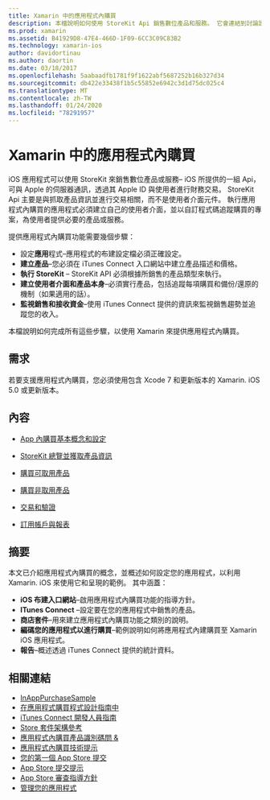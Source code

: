 ```yaml
---
title: Xamarin 中的應用程式內購買
description: 本檔說明如何使用 StoreKit Api 銷售數位產品和服務。 它會連結到討論設定、取用產品、非可耗用產品、交易、訂閱等等的指南。
ms.prod: xamarin
ms.assetid: B41929D8-47E4-466D-1F09-6CC3C09C83B2
ms.technology: xamarin-ios
author: davidortinau
ms.author: daortin
ms.date: 03/18/2017
ms.openlocfilehash: 5aabaadfb1781f9f1622abf5687252b16b327d34
ms.sourcegitcommit: db422e33438f1b5c55852e6942c3d1d75dc025c4
ms.translationtype: MT
ms.contentlocale: zh-TW
ms.lasthandoff: 01/24/2020
ms.locfileid: "78291957"
---
```

# <a name="in-app-purchasing-in-xamarinios"></a>Xamarin 中的應用程式內購買

iOS 應用程式可以使用 StoreKit 來銷售數位產品或服務– iOS 所提供的一組 Api，可與 Apple 的伺服器通訊，透過其 Apple ID 與使用者進行財務交易。 StoreKit Api 主要是與抓取產品資訊並進行交易相關，而不是使用者介面元件。 執行應用程式內購買的應用程式必須建立自己的使用者介面，並以自訂程式碼追蹤購買的專案，為使用者提供必要的產品或服務。

提供應用程式內購買功能需要幾個步驟：

- 設定**應用**程式–應用程式的布建設定檔必須正確設定。
- **建立產品**–您必須在 iTunes Connect 入口網站中建立產品描述和價格。
- **執行 StoreKit** – StoreKit API 必須根據所銷售的產品類型來執行。
- **建立使用者介面和產品本身**–必須實行產品，包括追蹤每項購買和備份/還原的機制（如果適用的話）。
- **監視銷售和接收資金**–使用 iTunes Connect 提供的資訊來監視銷售趨勢並追蹤您的收入。

本檔說明如何完成所有這些步驟，以使用 Xamarin 來提供應用程式內購買。

## <a name="requirements"></a>需求

若要支援應用程式內購買，您必須使用包含 Xcode 7 和更新版本的 Xamarin. iOS 5.0 或更新版本。

## <a name="contents"></a>內容

- [App 內購買基本概念和設定](~/ios/platform/in-app-purchasing/in-app-purchase-basics-and-configuration.md)

- [StoreKit 總覽並獲取產品資訊](~/ios/platform/in-app-purchasing/store-kit-overview-and-retreiving-product-information.md)

- [購買可取用產品](~/ios/platform/in-app-purchasing/purchasing-consumable-products.md)

- [購買非取用產品](~/ios/platform/in-app-purchasing/purchasing-non-consumable-products.md)

- [交易和驗證](~/ios/platform/in-app-purchasing/transactions-and-verification.md)

- [訂用帳戶與報表](~/ios/platform/in-app-purchasing/subscriptions-and-reporting.md)

## <a name="summary"></a>摘要

本文已介紹應用程式內購買的概念，並概述如何設定您的應用程式，以利用 Xamarin. iOS 來使用它和呈現的範例。 其中涵蓋：

- **iOS 布建入口網站**–啟用應用程式內購買功能的指導方針。
- **ITunes Connect** –設定要在您的應用程式中銷售的產品。
- **商店套件**–用來建立應用程式內購買功能之類別的說明。
- **編碼您的應用程式以進行購買**–範例說明如何將應用程式內建購買至 Xamarin iOS 應用程式。
- **報告**–概述透過 iTunes Connect 提供的統計資料。

## <a name="related-links"></a>相關連結

- [InAppPurchaseSample](https://docs.microsoft.com/samples/xamarin/ios-samples/storekit/)
- [在應用程式購買程式設計指南中](https://developer.apple.com/library/ios/documentation/NetworkingInternet/Conceptual/StoreKitGuide/Introduction.html)
- [iTunes Connect 開發人員指南](https://developer.apple.com/library/ios/documentation/LanguagesUtilities/Conceptual/iTunesConnect_Guide/iTunesConnect_Guide.pdf)
- [Store 套件架構參考](https://developer.apple.com/library/ios/documentation/StoreKit/Reference/StoreKit_Collection/StoreKit_Collection.pdf)
- [應用程式內購買產品識別碼問 &](https://developer.apple.com/library/ios/#qa/qa1329/_index.html)
- [應用程式內購買技術提示](https://developer.apple.com/library/ios/#technotes/tn2259/_index.html)
- [您的第一個 App Store 提交](https://developer.apple.com/library/ios/documentation/IDEs/Conceptual/AppDistributionGuide/Introduction/Introduction.html)
- [App Store 提交提示](https://developer.apple.com/appstore/resources/submission/tips.html)
- [App Store 審查指導方針](https://developer.apple.com/appstore/resources/approval/guidelines.html)
- [管理您的應用程式](https://developer.apple.com/appstore/resources/managing/index.html)
